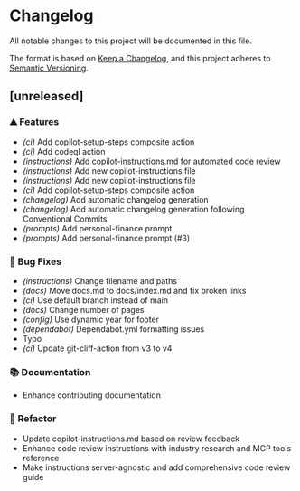 # Changelog

All notable changes to this project will be documented in this file.

The format is based on [Keep a Changelog](https://keepachangelog.com/en/1.0.0/),
and this project adheres to [Semantic Versioning](https://semver.org/spec/v2.0.0.html).

## [unreleased]

### ⛰️  Features

- *(ci)* Add copilot-setup-steps composite action
- *(ci)* Add codeql action
- *(instructions)* Add copilot-instructions.md for automated code review
- *(instructions)* Add new copilot-instructions file
- *(instructions)* Add new copilot-instructions file
- *(ci)* Add copilot-setup-steps composite action
- *(changelog)* Add automatic changelog generation
- *(changelog)* Add automatic changelog generation following Conventional Commits
- *(prompts)* Add personal-finance prompt
- *(prompts)* Add personal-finance prompt (#3)

### 🐛 Bug Fixes

- *(instructions)* Change filename and paths
- *(docs)* Move docs.md to docs/index.md and fix broken links
- *(ci)* Use default branch instead of main
- *(docs)* Change number of pages
- *(config)* Use dynamic year for footer
- *(dependabot)* Dependabot.yml formatting issues
- Typo
- *(ci)* Update git-cliff-action from v3 to v4

### 📚 Documentation

- Enhance contributing documentation

### 🚜 Refactor

- Update copilot-instructions.md based on review feedback
- Enhance code review instructions with industry research and MCP tools reference
- Make instructions server-agnostic and add comprehensive code review guide

<!-- generated by git-cliff -->
